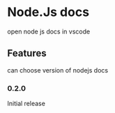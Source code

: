 # Node.Js docs

open node js docs in vscode

## Features

can choose version of nodejs docs

### 0.2.0
Initial release
